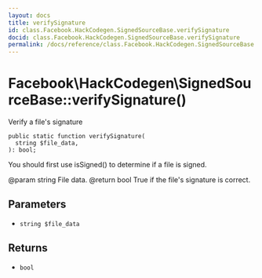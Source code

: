 ```yaml
---
layout: docs
title: verifySignature
id: class.Facebook.HackCodegen.SignedSourceBase.verifySignature
docid: class.Facebook.HackCodegen.SignedSourceBase.verifySignature
permalink: /docs/reference/class.Facebook.HackCodegen.SignedSourceBase.verifySignature.md
---
```

# Facebook\\HackCodegen\\SignedSourceBase::verifySignature()




Verify a file's signature




``` Hack
public static function verifySignature(
  string $file_data,
): bool;
```




You should first use isSigned() to determine
if a file is signed.




@param  string  File data.
@return bool    True if the file's signature is correct.




## Parameters




* ` string $file_data `




## Returns




- ` bool `
